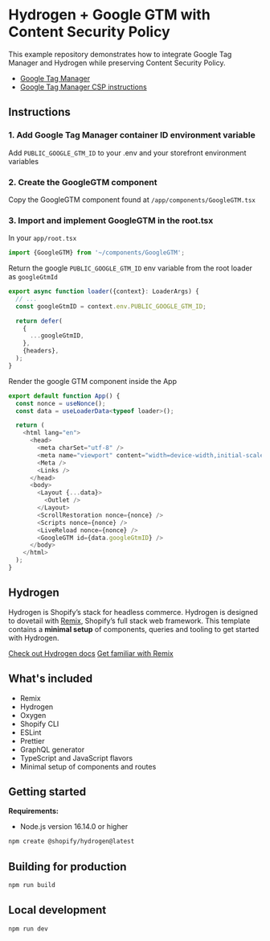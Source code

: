 # Hydrogen + Google GTM with Content Security Policy

This example repository demonstrates how to integrate Google Tag Manager and Hydrogen
while preserving Content Security Policy.

- [Google Tag Manager](https://tagmanager.google.com/)
- [Google Tag Manager CSP instructions](https://developers.google.com/tag-platform/security/guides/csp)

## Instructions

### 1. Add Google Tag Manager container ID environment variable

Add `PUBLIC_GOOGLE_GTM_ID` to your .env and your storefront environment variables

### 2. Create the GoogleGTM component

Copy the GoogleGTM component found at `/app/components/GoogleGTM.tsx`

### 3. Import and implement GoogleGTM in the root.tsx

In your `app/root.tsx`

```ts
import {GoogleGTM} from '~/components/GoogleGTM';
```

Return the google `PUBLIC_GOOGLE_GTM_ID` env variable from the root loader as `googleGtmId`

```ts
export async function loader({context}: LoaderArgs) {
  // ...
  const googleGtmID = context.env.PUBLIC_GOOGLE_GTM_ID;

  return defer(
    {
      ...googleGtmID,
    },
    {headers},
  );
}
```

Render the google GTM component inside the App

```ts
export default function App() {
  const nonce = useNonce();
  const data = useLoaderData<typeof loader>();

  return (
    <html lang="en">
      <head>
        <meta charSet="utf-8" />
        <meta name="viewport" content="width=device-width,initial-scale=1" />
        <Meta />
        <Links />
      </head>
      <body>
        <Layout {...data}>
          <Outlet />
        </Layout>
        <ScrollRestoration nonce={nonce} />
        <Scripts nonce={nonce} />
        <LiveReload nonce={nonce} />
        <GoogleGTM id={data.googleGtmID} />
      </body>
    </html>
  );
}
```

## Hydrogen

Hydrogen is Shopify’s stack for headless commerce. Hydrogen is designed to dovetail with [Remix](https://remix.run/), Shopify’s full stack web framework. This template contains a **minimal setup** of components, queries and tooling to get started with Hydrogen.

[Check out Hydrogen docs](https://shopify.dev/custom-storefronts/hydrogen)
[Get familiar with Remix](https://remix.run/docs/en/v1)

## What's included

- Remix
- Hydrogen
- Oxygen
- Shopify CLI
- ESLint
- Prettier
- GraphQL generator
- TypeScript and JavaScript flavors
- Minimal setup of components and routes

## Getting started

**Requirements:**

- Node.js version 16.14.0 or higher

```bash
npm create @shopify/hydrogen@latest
```

## Building for production

```bash
npm run build
```

## Local development

```bash
npm run dev
```
